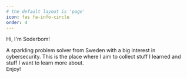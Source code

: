 ```yaml
---
# the default layout is 'page'
icon: fas fa-info-circle
order: 4
---
```


Hi, I'm Soderbom!  

A sparkling problem solver from Sweden with a big interest in cybersecurity. This is the place where I aim to collect stuff I learned and stuff I want to learn more about.<br>Enjoy!

